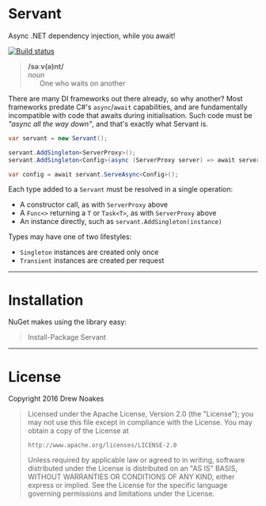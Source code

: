 ﻿# Servant

Async .NET dependency injection, while you await!

[![Build status](https://ci.appveyor.com/api/projects/status/ft0hgxx2tsn927gu?svg=true)](https://ci.appveyor.com/project/drewnoakes/servant)
> **/səːv(ə)nt/**  
> _noun_  
> &nbsp;&nbsp;&nbsp;&nbsp;&nbsp;&nbsp;One who waits on another

There are many DI frameworks out there already, so why another? Most frameworks predate C#'s `async`/`await` capabilities,
and are fundamentally incompatible with code that awaits during initialisation.
Such code must be _"async all the way down"_, and that's exactly what Servant is.

```csharp
var servant = new Servant();

servant.AddSingleton<ServerProxy>();
servant.AddSingleton<Config>(async (ServerProxy server) => await server.RequestConfig());

var config = await servant.ServeAsync<Config>();
```

Each type added to a `Servant` must be resolved in a single operation:
    
- A constructor call, as with `ServerProxy` above
- A `Func<>` returning a `T` or `Task<T>`, as with `ServerProxy` above
- An instance directly, such as `servant.AddSingleton(instance)`

Types may have one of two lifestyles:
    
- `Singleton` instances are created only once
- `Transient` instances are created per request

---

# Installation

NuGet makes using the library easy:

> Install-Package Servant

---

# License

Copyright 2016 Drew Noakes

> Licensed under the Apache License, Version 2.0 (the "License");
> you may not use this file except in compliance with the License.
> You may obtain a copy of the License at
>
>     http://www.apache.org/licenses/LICENSE-2.0
>
> Unless required by applicable law or agreed to in writing, software
> distributed under the License is distributed on an "AS IS" BASIS,
> WITHOUT WARRANTIES OR CONDITIONS OF ANY KIND, either express or implied.
> See the License for the specific language governing permissions and
> limitations under the License.